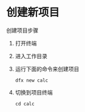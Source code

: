 # 创建新项目

创建项目步骤

1. 打开终端
2. 进入工作目录
3. 运行下面的命令来创建项目  


   ```text
   dfx new calc
   ```

4. 切换到项目终端  


   ```text
   cd calc
   ```

